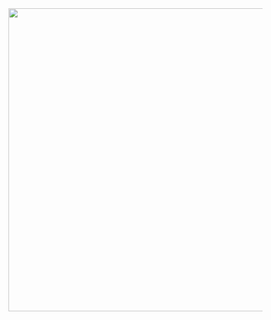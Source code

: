 <div align="center">
    <img src="https://github.com/AffectAI/MGNN/tree/main/resources/AffectAI_logo.png" width="600"/>
    <div>&nbsp;</div>
